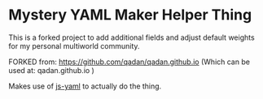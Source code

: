 # Mystery YAML Maker Helper Thing

This is a forked project to add additional fields and adjust default weights for my personal multiworld community.


FORKED from: https://github.com/qadan/qadan.github.io  (Which can be used at: qadan.github.io )

Makes use of [js-yaml](https://github.com/nodeca/js-yaml) to actually do the
thing.
